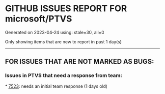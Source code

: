 
# GITHUB ISSUES REPORT FOR microsoft/PTVS


Generated on 2023-04-24 using: stale=30, all=0


Only showing items that are new to report in past 1 day(s)


---

## FOR ISSUES THAT ARE NOT MARKED AS BUGS:


### Issues in PTVS that need a response from team:


\* [7523](https://github.com/microsoft/PTVS/issues/7523 "Weird behavior with Automatically adding brackets for functions"): needs an initial team response (1 days old)
